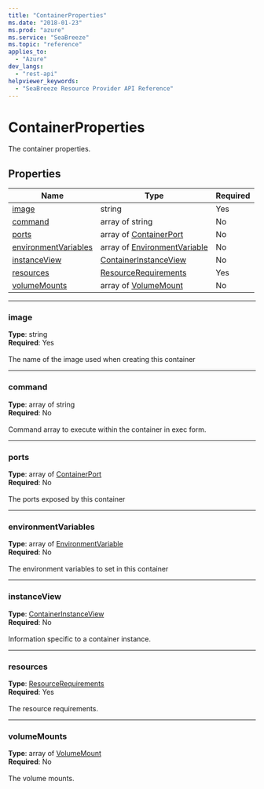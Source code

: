 ```yaml
---
title: "ContainerProperties"
ms.date: "2018-01-23"
ms.prod: "azure"
ms.service: "SeaBreeze"
ms.topic: "reference"
applies_to: 
  - "Azure"
dev_langs: 
  - "rest-api"
helpviewer_keywords: 
  - "SeaBreeze Resource Provider API Reference"
---
```

# ContainerProperties

The container properties.

## Properties
| Name | Type | Required |
| --- | --- | --- |
| [image](#image) | string | Yes |
| [command](#command) | array of string | No |
| [ports](#ports) | array of [ContainerPort](seabreeze-model-containerport.md) | No |
| [environmentVariables](#environmentvariables) | array of [EnvironmentVariable](seabreeze-model-environmentvariable.md) | No |
| [instanceView](#instanceview) | [ContainerInstanceView](seabreeze-model-containerinstanceview.md) | No |
| [resources](#resources) | [ResourceRequirements](seabreeze-model-resourcerequirements.md) | Yes |
| [volumeMounts](#volumemounts) | array of [VolumeMount](seabreeze-model-volumemount.md) | No |

____
### image
__Type__: string <br/>
__Required__: Yes<br/>
<br/>
The name of the image used when creating this container

____
### command
__Type__: array of string <br/>
__Required__: No<br/>
<br/>
Command array to execute within the container in exec form.

____
### ports
__Type__: array of [ContainerPort](seabreeze-model-containerport.md) <br/>
__Required__: No<br/>
<br/>
The ports exposed by this container

____
### environmentVariables
__Type__: array of [EnvironmentVariable](seabreeze-model-environmentvariable.md) <br/>
__Required__: No<br/>
<br/>
The environment variables to set in this container

____
### instanceView
__Type__: [ContainerInstanceView](seabreeze-model-containerinstanceview.md) <br/>
__Required__: No<br/>
<br/>
Information specific to a container instance.

____
### resources
__Type__: [ResourceRequirements](seabreeze-model-resourcerequirements.md) <br/>
__Required__: Yes<br/>
<br/>
The resource requirements.

____
### volumeMounts
__Type__: array of [VolumeMount](seabreeze-model-volumemount.md) <br/>
__Required__: No<br/>
<br/>
The volume mounts.
